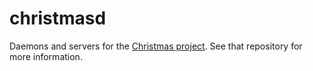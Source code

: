 # christmasd

Daemons and servers for the [Christmas project](https://dev.acmcsuf.com/christmas).
See that repository for more information.
